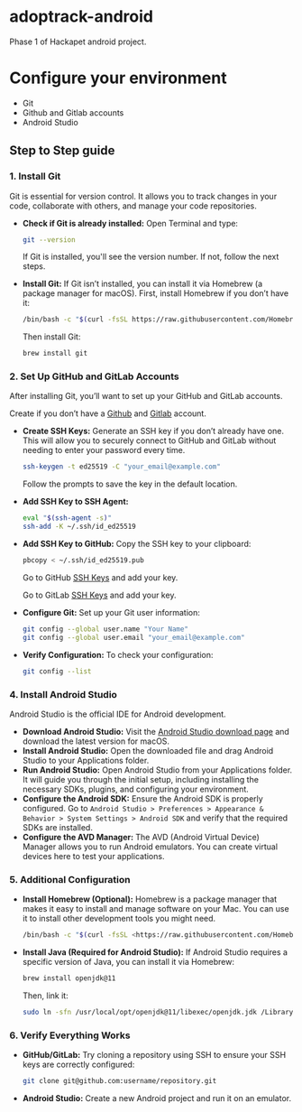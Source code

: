 # adoptrack-android
Phase 1 of Hackapet android project. 

# Configure your environment

- Git
- Github and Gitlab accounts
- Android Studio

## Step to Step guide

### 1. **Install Git**

Git is essential for version control. It allows you to track changes in your code, collaborate with others, and manage your code repositories.

- **Check if Git is already installed:**
Open Terminal and type:
    
    ```bash
    git --version
    ```
    
    If Git is installed, you'll see the version number. If not, follow the next steps.
    
- **Install Git:**
If Git isn’t installed, you can install it via Homebrew (a package manager for macOS). First, install Homebrew if you don’t have it:
    
    ```bash
    /bin/bash -c "$(curl -fsSL https://raw.githubusercontent.com/Homebrew/install/HEAD/install.sh)"
    ```
    
    Then install Git:
    
    ```bash
    brew install git
    ```
    

### 2. **Set Up GitHub and GitLab Accounts**

After installing Git, you’ll want to set up your GitHub and GitLab accounts.

Create if you don’t have a [Github](https://github.com/) and [Gitlab](https://about.gitlab.com/) account.

- **Create SSH Keys:**
Generate an SSH key if you don’t already have one. This will allow you to securely connect to GitHub and GitLab without needing to enter your password every time.
    
    ```bash
    ssh-keygen -t ed25519 -C "your_email@example.com"
    
    ```
    
    Follow the prompts to save the key in the default location.
    
- **Add SSH Key to SSH Agent:**
    
    ```bash
    eval "$(ssh-agent -s)"
    ssh-add -K ~/.ssh/id_ed25519
    
    ```
    
- **Add SSH Key to GitHub:**
Copy the SSH key to your clipboard:
    
    ```bash
    pbcopy < ~/.ssh/id_ed25519.pub
    
    ```
    
    Go to GitHub [SSH Keys](https://github.com/settings/keys) and add your key.
    
    Go to GitLab [SSH Keys](https://gitlab.com/-/user_settings/ssh_keys) and add your key.
    
- **Configure Git:**
Set up your Git user information:
    
    ```bash
    git config --global user.name "Your Name"
    git config --global user.email "your_email@example.com"
    ```
    
- **Verify Configuration:**
To check your configuration:
    
    ```bash
    git config --list
    ```

### 4. **Install Android Studio**

Android Studio is the official IDE for Android development.

- **Download Android Studio:**
Visit the [Android Studio download page](https://developer.android.com/studio) and download the latest version for macOS.
- **Install Android Studio:**
Open the downloaded file and drag Android Studio to your Applications folder.
- **Run Android Studio:**
Open Android Studio from your Applications folder. It will guide you through the initial setup, including installing the necessary SDKs, plugins, and configuring your environment.
- **Configure the Android SDK:**
Ensure the Android SDK is properly configured. Go to `Android Studio > Preferences > Appearance & Behavior > System Settings > Android SDK` and verify that the required SDKs are installed.
- **Configure the AVD Manager:**
The AVD (Android Virtual Device) Manager allows you to run Android emulators. You can create virtual devices here to test your applications.

### 5. **Additional Configuration**

- **Install Homebrew (Optional):**
Homebrew is a package manager that makes it easy to install and manage software on your Mac. You can use it to install other development tools you might need.
    
    ```bash
    /bin/bash -c "$(curl -fsSL <https://raw.githubusercontent.com/Homebrew/install/HEAD/install.sh>)"
    ```
    
- **Install Java (Required for Android Studio):**
If Android Studio requires a specific version of Java, you can install it via Homebrew:
    
    ```bash
    brew install openjdk@11
    ```
    
    Then, link it:
    
    ```bash
    sudo ln -sfn /usr/local/opt/openjdk@11/libexec/openjdk.jdk /Library/Java/JavaVirtualMachines/openjdk-11.jdk
    ```
    

### 6. **Verify Everything Works**

- **GitHub/GitLab:** Try cloning a repository using SSH to ensure your SSH keys are correctly configured:
    
    ```bash
    git clone git@github.com:username/repository.git
    ```
    
- **Android Studio:** Create a new Android project and run it on an emulator.
